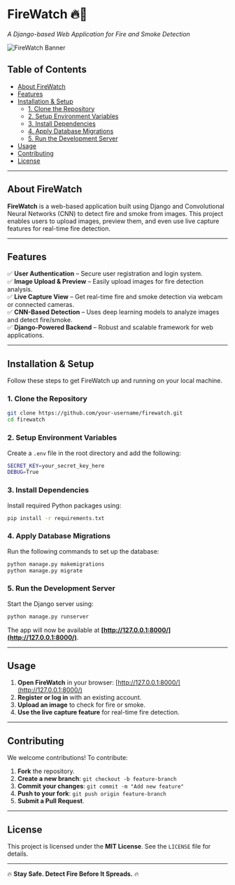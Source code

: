 # FireWatch 🔥🚒  
*A Django-based Web Application for Fire and Smoke Detection*  

![FireWatch Banner](https://via.placeholder.com/1000x300?text=FireWatch+🔥🚒)  

## Table of Contents  
- [About FireWatch](#about-firewatch)  
- [Features](#features)  
- [Installation & Setup](#installation--setup)  
  - [1. Clone the Repository](#1-clone-the-repository)  
  - [2. Setup Environment Variables](#2-setup-environment-variables)  
  - [3. Install Dependencies](#3-install-dependencies)  
  - [4. Apply Database Migrations](#4-apply-database-migrations)  
  - [5. Run the Development Server](#5-run-the-development-server)  
- [Usage](#usage)  
- [Contributing](#contributing)  
- [License](#license)  

---

## About FireWatch  

**FireWatch** is a web-based application built using Django and Convolutional Neural Networks (CNN) to detect fire and smoke from images. This project enables users to upload images, preview them, and even use live capture features for real-time fire detection.  

---

## Features  

✅ **User Authentication** – Secure user registration and login system.  
✅ **Image Upload & Preview** – Easily upload images for fire detection analysis.  
✅ **Live Capture View** – Get real-time fire and smoke detection via webcam or connected cameras.  
✅ **CNN-Based Detection** – Uses deep learning models to analyze images and detect fire/smoke.  
✅ **Django-Powered Backend** – Robust and scalable framework for web applications.  

---

## Installation & Setup  

Follow these steps to get FireWatch up and running on your local machine.  

### 1. Clone the Repository  
```sh
git clone https://github.com/your-username/firewatch.git  
cd firewatch  
```  

### 2. Setup Environment Variables  
Create a `.env` file in the root directory and add the following:  
```sh
SECRET_KEY=your_secret_key_here  
DEBUG=True  
```  

### 3. Install Dependencies  
Install required Python packages using:  
```sh
pip install -r requirements.txt  
```  

### 4. Apply Database Migrations  
Run the following commands to set up the database:  
```sh
python manage.py makemigrations  
python manage.py migrate  
```  

### 5. Run the Development Server  
Start the Django server using:  
```sh
python manage.py runserver  
```  

The app will now be available at **[http://127.0.0.1:8000/](http://127.0.0.1:8000/)**.  

---

## Usage  

1. **Open FireWatch** in your browser: [http://127.0.0.1:8000/](http://127.0.0.1:8000/)  
2. **Register or log in** with an existing account.  
3. **Upload an image** to check for fire or smoke.  
4. **Use the live capture feature** for real-time fire detection.  

---

## Contributing  

We welcome contributions! To contribute:  
1. **Fork** the repository.  
2. **Create a new branch**: `git checkout -b feature-branch`  
3. **Commit your changes**: `git commit -m "Add new feature"`  
4. **Push to your fork**: `git push origin feature-branch`  
5. **Submit a Pull Request**.  

---

## License  

This project is licensed under the **MIT License**. See the `LICENSE` file for details.  

---

🔥 **Stay Safe. Detect Fire Before It Spreads.** 🔥